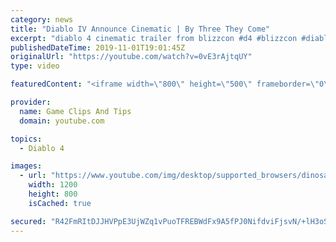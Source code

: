 ```yaml
---
category: news
title: "Diablo IV Announce Cinematic | By Three They Come"
excerpt: "diablo 4 cinematic trailer from blizzcon #d4 #blizzcon #diablo."
publishedDateTime: 2019-11-01T19:01:45Z
originalUrl: "https://youtube.com/watch?v=0vE3rAjtqUY"
type: video

featuredContent: "<iframe width=\"800\" height=\"500\" frameborder=\"0\" src=\"https://www.youtube.com/embed/0vE3rAjtqUY\" allow=\"accelerometer; autoplay; encrypted-media; gyroscope; picture-in-picture\" allowfullscreen></iframe>"

provider:
  name: Game Clips And Tips
  domain: youtube.com

topics:
  - Diablo 4

images:
  - url: "https://www.youtube.com/img/desktop/supported_browsers/dinosaur.png"
    width: 1200
    height: 800
    isCached: true

secured: "R42FmRItDJJHVPpE3UjWZq1vPuoTFREBWdFx9A5fPJ0NifdviFjsvN/+lH3oSjrnzgneGD2x14Jx4qKP+1TIr2kUqvHUZQTFFX/3iroM2pG2jRrWVRlkEJDPSiVvzB7PMVfpskq38B1PaxeEMSNhPFpcBc61/rhtNEyXDn/f7KxPoEdbNtVPgrYAIQi3ydCiRHrlyha3rkke4p6/uQoE1dbAj3Pka3UETVpmr3nh5GhFCOWrKFVUmwceN1APBLJ588fv3qUjngznqi7cGt4JNCwGp35viMuNEwcZOK16LeUDLDMEJuTaFRKYnfWKD4GyihipQZC+IAXWEkRbEWJjZYaK+2ro8SfOBp/YVORql3nBE4Hg6JW4qz1jP3mZVIm5sapx9/+I6Y3GcDM1krER7g==;PSUJvY2/jQ/964UfEP9SFw=="
---
```


